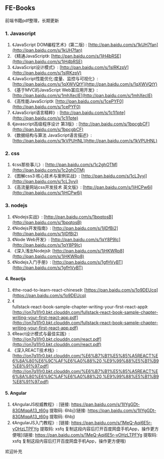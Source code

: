 ## FE-Books  

前端书籍pdf整理，长期更新
### 1.  Javascript	

1. 《JavaScript DOM编程艺术》(第二版) : [http://pan.baidu.com/s/1kUH7fan](http://pan.baidu.com/s/1kUH7fan)
2. 《精通JavaScript》: [http://pan.baidu.com/s/1jH4bRSE](http://pan.baidu.com/s/1jH4bRSE)
3. 《JavaScript设计模式》: [http://pan.baidu.com/s/1slRKzpV](http://pan.baidu.com/s/1slRKzpV)
4. 《JavaScript性能优化:度量、监控与可视化》: [http://pan.baidu.com/s/1qXWVQtY](http://pan.baidu.com/s/1qXWVQtY)
5. 《基于MVC的JavaScript Web富应用开发》: [http://pan.baidu.com/s/1mhXeclE](http://pan.baidu.com/s/1mhXeclE)
6. 《高性能JavaScript》: [http://pan.baidu.com/s/1cePYF0](http://pan.baidu.com/s/1cePYF0)
7. 《JavaScript语言精粹》: [http://pan.baidu.com/s/1c1I1pte](http://pan.baidu.com/s/1c1I1pte)
8. 《javascript高级程序设计 第3版》: [http://pan.baidu.com/s/1bpcgbCF](http://pan.baidu.com/s/1bpcgbCF)
9. 《数据结构与算法 JavaScript语言描述》: [http://pan.baidu.com/s/1kVPUHNL](http://pan.baidu.com/s/1kVPUHNL)


### 2. css

1. 《css那些事儿》: [http://pan.baidu.com/s/1c2ghOTM](http://pan.baidu.com/s/1c2ghOTM)
2. 《图解css3:核心技术与案例实战》: [http://pan.baidu.com/s/1cL3yyi](http://pan.baidu.com/s/1cL3yyi)
3. 《高流量网站css开发技术 英文版》: [http://pan.baidu.com/s/1jHCPw6i](http://pan.baidu.com/s/1jHCPw6i)


### 3. nodejs

1. 《Nodejs实战》: [http://pan.baidu.com/s/1bpqtosB](http://pan.baidu.com/s/1bpqtosB)
2. 《Nodejs开发指南》: [http://pan.baidu.com/s/1jIDfBi2](http://pan.baidu.com/s/1jIDfBi2)
3. 《Node Web开发》: [http://pan.baidu.com/s/1qY8P9Ic](http://pan.baidu.com/s/1qY8P9Ic)
4. 《深入浅出Nodejs》: [http://pan.baidu.com/s/1jHKWRp8](http://pan.baidu.com/s/1jHKWRp8)
5. 《Nodejs入门手册》: [http://pan.baidu.com/s/1gfHVyBT](http://pan.baidu.com/s/1gfHVyBT)

#### 4. Reactjs
1. 《the-road-to-learn-react-chinese》: [https://pan.baidu.com/s/1o9DEUcq](https://pan.baidu.com/s/1o9DEUcq)
2. 《	
fullstack-react-book-sample-chapter-writing-your-first-react-app》: [http://on7q1l1r0.bkt.clouddn.com/fullstack-react-book-sample-chapter-writing-your-first-react-app.pdf](http://on7q1l1r0.bkt.clouddn.com/fullstack-react-book-sample-chapter-writing-your-first-react-app.pdf)
3. 《React设计模式与最佳实践》: [http://on7q1l1r0.bkt.clouddn.com/react.pdf](http://on7q1l1r0.bkt.clouddn.com/react.pdf)
4. 《深入REACT技术栈》: [http://on7q1l1r0.bkt.clouddn.com/%E6%B7%B1%E5%85%A5REACT%E6%8A%80%E6%9C%AF%E6%A0%88%20,%E9%99%88%E5%B1%B9%E8%91%97.pdf](http://on7q1l1r0.bkt.clouddn.com/%E6%B7%B1%E5%85%A5REACT%E6%8A%80%E6%9C%AF%E6%A0%88%20,%E9%99%88%E5%B1%B9%E8%91%97.pdf)

#### 5. Angular

1. 《AngularJS权威教程》: [链接: https://pan.baidu.com/s/1lIYgGDt-83GMqpA13_t60g 提取码: 6hbj](链接: https://pan.baidu.com/s/1lIYgGDt-83GMqpA13_t60g 提取码: 6hbj)
2. 《AngularJS入门教程》: [链接: https://pan.baidu.com/s/1MeQ-Aqi6E5r-yOHzLTPFYg 提取码: xsfq 复制这段内容后打开百度网盘手机App，操作更方便哦](链接: https://pan.baidu.com/s/1MeQ-Aqi6E5r-yOHzLTPFYg 提取码: xsfq 复制这段内容后打开百度网盘手机App，操作更方便哦)

欢迎补充
